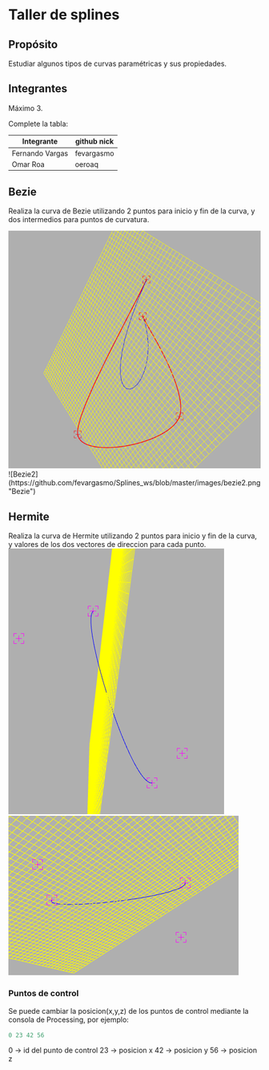 # Taller de splines

## Propósito

Estudiar algunos tipos de curvas paramétricas y sus propiedades.

## Integrantes

Máximo 3.

Complete la tabla:

| Integrante | github nick |
|------------|-------------|
|        Fernando Vargas    |     fevargasmo        |
|        Omar Roa    |     oeroaq        |

## Bezie
Realiza la curva de Bezie utilizando 2 puntos para inicio y fin de la curva, y dos intermedios para puntos de curvatura.

<img src="https://github.com/fevargasmo/Splines_ws/blob/master/images/bezie1.png" alt="Bezie" class="center">
![Bezie2](https://github.com/fevargasmo/Splines_ws/blob/master/images/bezie2.png "Bezie")

## Hermite
Realiza la curva de Hermite utilizando 2 puntos para inicio y fin de la curva, y valores de los dos vectores de direccion para cada punto.
![Hermite1](https://github.com/fevargasmo/Splines_ws/blob/master/images/hermite1.png "Bezie")
![Hermite2](https://github.com/fevargasmo/Splines_ws/blob/master/images/hermite2.png "Hermite")

### Puntos de control
Se puede cambiar la posicion(x,y,z) de los puntos de control mediante la consola de Processing, por ejemplo:

```ruby
0 23 42 56
```
0 -> id del punto de control
23 -> posicion x
42 -> posicion y
56 -> posicion z

